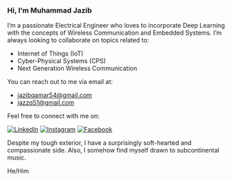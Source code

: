 ### Hi, I’m Muhammad Jazib

I’m a passionate Electrical Engineer who loves to incorporate Deep Learning with the concepts of Wireless Communication and Embedded Systems. I’m always looking to collaborate on topics related to:

- Internet of Things (IoT)
- Cyber-Physical Systems (CPS)
- Next Generation Wireless Communication

You can reach out to me via email at:
- jazibqamar54@gmail.com
- jazzq51@gmail.com

Feel free to connect with me on:

[![LinkedIn](https://img.shields.io/badge/LinkedIn-0e76a8?style=for-the-badge&logo=linkedin&logoColor=white)](https://www.linkedin.com/in/jazib-qamar-776309203/)
[![Instagram](https://img.shields.io/badge/Instagram-e4405f?style=for-the-badge&logo=instagram&logoColor=white)](https://www.instagram.com/nerd_jazz?utm_source=qr&igsh=MTllZGkxbXJ3dDhoaQ==)
[![Facebook](https://img.shields.io/badge/Facebook-1877f2?style=for-the-badge&logo=facebook&logoColor=white)](https://www.facebook.com/share/11taHhzCzBgdkEm4/?mibextid=qi2Omg)

Despite my tough exterior, I have a surprisingly soft-hearted and compassionate side. Also, I somehow find myself drawn to subcontinental music.

He/Him
